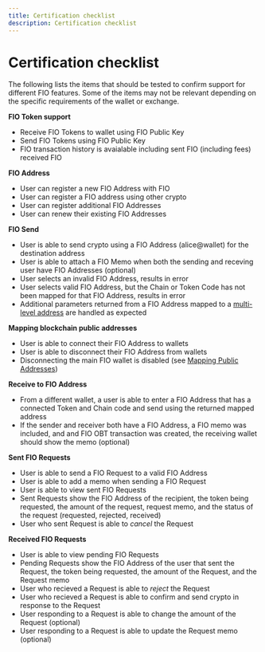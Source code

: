 ```yaml
---
title: Certification checklist
description: Certification checklist
---
```


# Certification checklist

The following lists the items that should be tested to confirm support for different FIO features. Some of the items may not be relevant depending on the specific requirements of the wallet or exchange.

**FIO Token support**

-  Receive FIO Tokens to wallet using FIO Public Key
-  Send FIO Tokens using FIO Public Key
-  FIO transaction history is avaialable including sent FIO (including fees) received FIO

**FIO Address**

-  User can register a new FIO Address with FIO
-  User can register a FIO address using other crypto
-  User can register additional FIO Addresses
-  User can renew their existing FIO Addresses

**FIO Send**

-  User is able to send crypto using a FIO Address (alice@wallet) for the destination address
-  User is able to attach a FIO Memo when both the sending and receving user have FIO Addresses (optional)
-  User selects an invalid FIO Address, results in error
-  User selects valid FIO Address, but the Chain or Token Code has not been mapped for that FIO Address, results in error
-  Additional parameters returned from a FIO Address mapped to a [multi-level address]({{site.baseurl}}/docs/integration-guide/mapping#multi-level-addressing) are handled as expected

**Mapping blockchain public addresses**

-  User is able to connect their FIO Address to wallets
-  User is able to disconnect their FIO Address from wallets
-  Disconnecting the main FIO wallet is disabled (see [Mapping Public Addresses]({{site.baseurl}}/docs/integration-guide/mapping))

**Receive to FIO Address**

- From a different wallet, a user is able to enter a FIO Address that has a connected Token and Chain code and send using the returned mapped address
- If the sender and receiver both have a FIO Address, a FIO memo was included, and and FIO OBT transaction was created, the receiving wallet should show the memo (optional)

**Sent FIO Requests**

-  User is able to send a FIO Request to a valid FIO Address
-  User is able to add a memo when sending a FIO Request
-  User is able to view sent FIO Requests
-  Sent Requests show the FIO Address of the recipient, the token being requested, the amount of the request, request memo, and the status of the request (requested, rejected, received)
-  User who sent Request is able to *cancel* the Request

**Received FIO Requests**

-  User is able to view pending FIO Requests
-  Pending Requests show the FIO Address of the user that sent the Request, the token being requested, the amount of the Request, and the Request memo
-  User who recieved a Request is able to *reject* the Request
-  User who recieved a Request is able to confirm and send crypto in response to the Request
-  User responding to a Request is able to change the amount of the Request (optional)
-  User responding to a Request is able to update the Request memo (optional)


